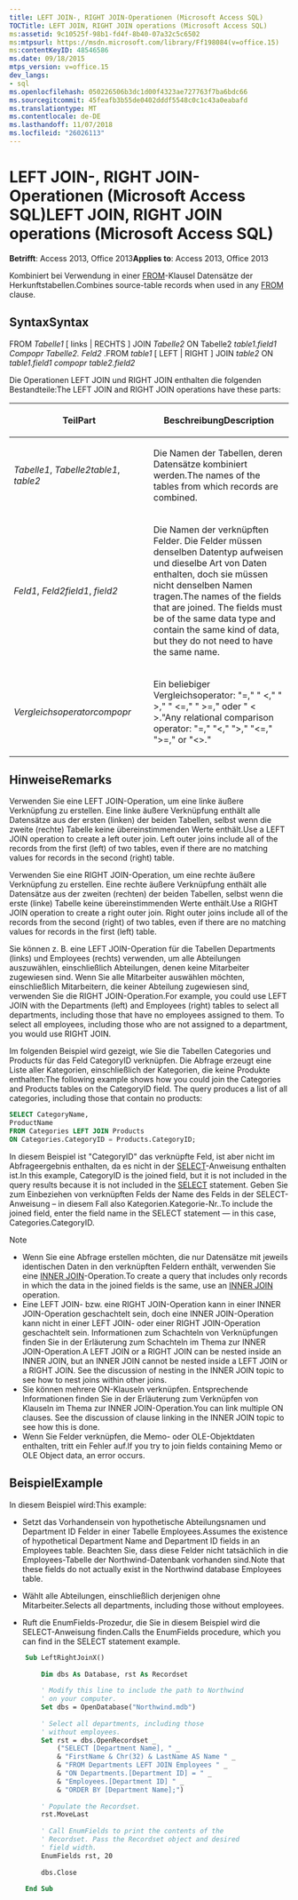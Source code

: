 ```yaml
---
title: LEFT JOIN-, RIGHT JOIN-Operationen (Microsoft Access SQL)
TOCTitle: LEFT JOIN, RIGHT JOIN operations (Microsoft Access SQL)
ms:assetid: 9c10525f-98b1-fd4f-8b40-07a32c5c6502
ms:mtpsurl: https://msdn.microsoft.com/library/Ff198084(v=office.15)
ms:contentKeyID: 48546586
ms.date: 09/18/2015
mtps_version: v=office.15
dev_langs:
- sql
ms.openlocfilehash: 050226506b3dc1d00f4323ae727763f7ba6bdc66
ms.sourcegitcommit: 45feafb3b55de0402dddf5548c0c1c43a0eabafd
ms.translationtype: MT
ms.contentlocale: de-DE
ms.lasthandoff: 11/07/2018
ms.locfileid: "26026113"
---
```

# <a name="left-join-right-join-operations-microsoft-access-sql"></a><span data-ttu-id="90a6c-102">LEFT JOIN-, RIGHT JOIN-Operationen (Microsoft Access SQL)</span><span class="sxs-lookup"><span data-stu-id="90a6c-102">LEFT JOIN, RIGHT JOIN operations (Microsoft Access SQL)</span></span>

<span data-ttu-id="90a6c-103">**Betrifft**: Access 2013, Office 2013</span><span class="sxs-lookup"><span data-stu-id="90a6c-103">**Applies to**: Access 2013, Office 2013</span></span>

<span data-ttu-id="90a6c-104">Kombiniert bei Verwendung in einer [FROM](https://docs.microsoft.com/office/vba/access/Concepts/Structured-Query-Language/from-clause-microsoft-access-sql)-Klausel Datensätze der Herkunftstabellen.</span><span class="sxs-lookup"><span data-stu-id="90a6c-104">Combines source-table records when used in any [FROM](https://docs.microsoft.com/office/vba/access/Concepts/Structured-Query-Language/from-clause-microsoft-access-sql) clause.</span></span>

## <a name="syntax"></a><span data-ttu-id="90a6c-105">Syntax</span><span class="sxs-lookup"><span data-stu-id="90a6c-105">Syntax</span></span>

<span data-ttu-id="90a6c-106">FROM *Tabelle1* \[ links | RECHTS \] JOIN *Tabelle2* ON Tabelle2 *table1.field1* *Compopr Tabelle2. Feld2* .</span><span class="sxs-lookup"><span data-stu-id="90a6c-106">FROM *table1* \[ LEFT | RIGHT \] JOIN *table2* ON *table1.field1* *compopr table2.field2*</span></span>

<span data-ttu-id="90a6c-107">Die Operationen LEFT JOIN und RIGHT JOIN enthalten die folgenden Bestandteile:</span><span class="sxs-lookup"><span data-stu-id="90a6c-107">The LEFT JOIN and RIGHT JOIN operations have these parts:</span></span>

<table>
<colgroup>
<col style="width: 50%" />
<col style="width: 50%" />
</colgroup>
<thead>
<tr class="header">
<th><p><span data-ttu-id="90a6c-108">Teil</span><span class="sxs-lookup"><span data-stu-id="90a6c-108">Part</span></span></p></th>
<th><p><span data-ttu-id="90a6c-109">Beschreibung</span><span class="sxs-lookup"><span data-stu-id="90a6c-109">Description</span></span></p></th>
</tr>
</thead>
<tbody>
<tr class="odd">
<td><p><span data-ttu-id="90a6c-110"><em>Tabelle1</em>, <em>Tabelle2</em></span><span class="sxs-lookup"><span data-stu-id="90a6c-110"><em>table1</em>, <em>table2</em></span></span></p></td>
<td><p><span data-ttu-id="90a6c-111">Die Namen der Tabellen, deren Datensätze kombiniert werden.</span><span class="sxs-lookup"><span data-stu-id="90a6c-111">The names of the tables from which records are combined.</span></span></p></td>
</tr>
<tr class="even">
<td><p><span data-ttu-id="90a6c-112"><em>Feld1</em>, <em>Feld2</em></span><span class="sxs-lookup"><span data-stu-id="90a6c-112"><em>field1</em>, <em>field2</em></span></span></p></td>
<td><p><span data-ttu-id="90a6c-p101">Die Namen der verknüpften Felder. Die Felder müssen denselben Datentyp aufweisen und dieselbe Art von Daten enthalten, doch sie müssen nicht denselben Namen tragen.</span><span class="sxs-lookup"><span data-stu-id="90a6c-p101">The names of the fields that are joined. The fields must be of the same data type and contain the same kind of data, but they do not need to have the same name.</span></span></p></td>
</tr>
<tr class="odd">
<td><p><span data-ttu-id="90a6c-115"><em>Vergleichsoperator</em></span><span class="sxs-lookup"><span data-stu-id="90a6c-115"><em>compopr</em></span></span></p></td>
<td><p><span data-ttu-id="90a6c-116">Ein beliebiger Vergleichsoperator: &quot;=,&quot; &quot; &lt;,&quot; &quot; &gt;,&quot; &quot; &lt;=,&quot; &quot; &gt;=,&quot; oder &quot; &lt; &gt;.&quot;</span><span class="sxs-lookup"><span data-stu-id="90a6c-116">Any relational comparison operator: &quot;=,&quot; &quot;&lt;,&quot; &quot;&gt;,&quot; &quot;&lt;=,&quot; &quot;&gt;=,&quot; or &quot;&lt;&gt;.&quot;</span></span></p></td>
</tr>
</tbody>
</table>


## <a name="remarks"></a><span data-ttu-id="90a6c-117">Hinweise</span><span class="sxs-lookup"><span data-stu-id="90a6c-117">Remarks</span></span>

<span data-ttu-id="90a6c-p102">Verwenden Sie eine LEFT JOIN-Operation, um eine linke äußere Verknüpfung zu erstellen. Eine linke äußere Verknüpfung enthält alle Datensätze aus der ersten (linken) der beiden Tabellen, selbst wenn die zweite (rechte) Tabelle keine übereinstimmenden Werte enthält.</span><span class="sxs-lookup"><span data-stu-id="90a6c-p102">Use a LEFT JOIN operation to create a left outer join. Left outer joins include all of the records from the first (left) of two tables, even if there are no matching values for records in the second (right) table.</span></span>

<span data-ttu-id="90a6c-p103">Verwenden Sie eine RIGHT JOIN-Operation, um eine rechte äußere Verknüpfung zu erstellen. Eine rechte äußere Verknüpfung enthält alle Datensätze aus der zweiten (rechten) der beiden Tabellen, selbst wenn die erste (linke) Tabelle keine übereinstimmenden Werte enthält.</span><span class="sxs-lookup"><span data-stu-id="90a6c-p103">Use a RIGHT JOIN operation to create a right outer join. Right outer joins include all of the records from the second (right) of two tables, even if there are no matching values for records in the first (left) table.</span></span>

<span data-ttu-id="90a6c-p104">Sie können z. B. eine LEFT JOIN-Operation für die Tabellen Departments (links) und Employees (rechts) verwenden, um alle Abteilungen auszuwählen, einschließlich Abteilungen, denen keine Mitarbeiter zugewiesen sind. Wenn Sie alle Mitarbeiter auswählen möchten, einschließlich Mitarbeitern, die keiner Abteilung zugewiesen sind, verwenden Sie die RIGHT JOIN-Operation.</span><span class="sxs-lookup"><span data-stu-id="90a6c-p104">For example, you could use LEFT JOIN with the Departments (left) and Employees (right) tables to select all departments, including those that have no employees assigned to them. To select all employees, including those who are not assigned to a department, you would use RIGHT JOIN.</span></span>

<span data-ttu-id="90a6c-p105">Im folgenden Beispiel wird gezeigt, wie Sie die Tabellen Categories und Products für das Feld CategoryID verknüpfen. Die Abfrage erzeugt eine Liste aller Kategorien, einschließlich der Kategorien, die keine Produkte enthalten:</span><span class="sxs-lookup"><span data-stu-id="90a6c-p105">The following example shows how you could join the Categories and Products tables on the CategoryID field. The query produces a list of all categories, including those that contain no products:</span></span>

```sql
SELECT CategoryName, 
ProductName 
FROM Categories LEFT JOIN Products 
ON Categories.CategoryID = Products.CategoryID;
```

<span data-ttu-id="90a6c-126">In diesem Beispiel ist "CategoryID" das verknüpfte Feld, ist aber nicht im Abfrageergebnis enthalten, da es nicht in der [SELECT](select-statement-microsoft-access-sql.md)-Anweisung enthalten ist.</span><span class="sxs-lookup"><span data-stu-id="90a6c-126">In this example, CategoryID is the joined field, but it is not included in the query results because it is not included in the [SELECT](select-statement-microsoft-access-sql.md) statement.</span></span> <span data-ttu-id="90a6c-127">Geben Sie zum Einbeziehen von verknüpften Felds der Name des Felds in der SELECT-Anweisung – in diesem Fall also Kategorien.Kategorie-Nr..</span><span class="sxs-lookup"><span data-stu-id="90a6c-127">To include the joined field, enter the field name in the SELECT statement — in this case, Categories.CategoryID.</span></span>

> [!NOTE]
> - <span data-ttu-id="90a6c-128">Wenn Sie eine Abfrage erstellen möchten, die nur Datensätze mit jeweils identischen Daten in den verknüpften Feldern enthält, verwenden Sie eine [INNER JOIN](inner-join-operation-microsoft-access-sql.md)-Operation.</span><span class="sxs-lookup"><span data-stu-id="90a6c-128">To create a query that includes only records in which the data in the joined fields is the same, use an [INNER JOIN](inner-join-operation-microsoft-access-sql.md) operation.</span></span>
> - <span data-ttu-id="90a6c-p107">Eine LEFT JOIN- bzw. eine RIGHT JOIN-Operation kann in einer INNER JOIN-Operation geschachtelt sein, doch eine INNER JOIN-Operation kann nicht in einer LEFT JOIN- oder einer RIGHT JOIN-Operation geschachtelt sein. Informationen zum Schachteln von Verknüpfungen finden Sie in der Erläuterung zum Schachteln im Thema zur INNER JOIN-Operation.</span><span class="sxs-lookup"><span data-stu-id="90a6c-p107">A LEFT JOIN or a RIGHT JOIN can be nested inside an INNER JOIN, but an INNER JOIN cannot be nested inside a LEFT JOIN or a RIGHT JOIN. See the discussion of nesting in the INNER JOIN topic to see how to nest joins within other joins.</span></span>
> - <span data-ttu-id="90a6c-p108">Sie können mehrere ON-Klauseln verknüpfen. Entsprechende Informationen finden Sie in der Erläuterung zum Verknüpfen von Klauseln im Thema zur INNER JOIN-Operation.</span><span class="sxs-lookup"><span data-stu-id="90a6c-p108">You can link multiple ON clauses. See the discussion of clause linking in the INNER JOIN topic to see how this is done.</span></span>
> - <span data-ttu-id="90a6c-133">Wenn Sie Felder verknüpfen, die Memo- oder OLE-Objektdaten enthalten, tritt ein Fehler auf.</span><span class="sxs-lookup"><span data-stu-id="90a6c-133">If you try to join fields containing Memo or OLE Object data, an error occurs.</span></span>

## <a name="example"></a><span data-ttu-id="90a6c-134">Beispiel</span><span class="sxs-lookup"><span data-stu-id="90a6c-134">Example</span></span>

<span data-ttu-id="90a6c-135">In diesem Beispiel wird:</span><span class="sxs-lookup"><span data-stu-id="90a6c-135">This example:</span></span>
- <span data-ttu-id="90a6c-136">Setzt das Vorhandensein von hypothetische Abteilungsnamen und Department ID Felder in einer Tabelle Employees.</span><span class="sxs-lookup"><span data-stu-id="90a6c-136">Assumes the existence of hypothetical Department Name and Department ID fields in an Employees table.</span></span> <span data-ttu-id="90a6c-137">Beachten Sie, dass diese Felder nicht tatsächlich in die Employees-Tabelle der Northwind-Datenbank vorhanden sind.</span><span class="sxs-lookup"><span data-stu-id="90a6c-137">Note that these fields do not actually exist in the Northwind database Employees table.</span></span>

- <span data-ttu-id="90a6c-138">Wählt alle Abteilungen, einschließlich derjenigen ohne Mitarbeiter.</span><span class="sxs-lookup"><span data-stu-id="90a6c-138">Selects all departments, including those without employees.</span></span>

- <span data-ttu-id="90a6c-139">Ruft die EnumFields-Prozedur, die Sie in diesem Beispiel wird die SELECT-Anweisung finden.</span><span class="sxs-lookup"><span data-stu-id="90a6c-139">Calls the EnumFields procedure, which you can find in the SELECT statement example.</span></span>


```vb
    Sub LeftRightJoinX() 
     
        Dim dbs As Database, rst As Recordset 
     
        ' Modify this line to include the path to Northwind 
        ' on your computer. 
        Set dbs = OpenDatabase("Northwind.mdb") 
         
        ' Select all departments, including those  
        ' without employees. 
        Set rst = dbs.OpenRecordset _ 
            ("SELECT [Department Name], " _ 
            & "FirstName & Chr(32) & LastName AS Name " _ 
            & "FROM Departments LEFT JOIN Employees " _ 
            & "ON Departments.[Department ID] = " _ 
            & "Employees.[Department ID] " _ 
            & "ORDER BY [Department Name];") 
         
        ' Populate the Recordset. 
        rst.MoveLast 
         
        ' Call EnumFields to print the contents of the  
        ' Recordset. Pass the Recordset object and desired 
        ' field width. 
        EnumFields rst, 20 
     
        dbs.Close 
     
    End Sub
```
